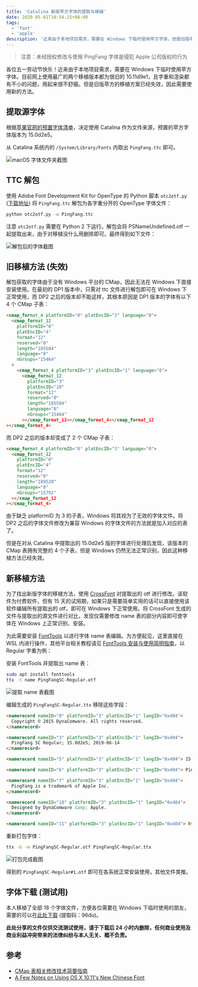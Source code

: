 ```yaml
---
title: 'Catalina 新版苹方字体的提取与移植'
date: 2020-05-01T10:54:25+08:00
tags:
  - 'font'
  - 'apple'
description: '近来由于本地项目需求，需要在 Windows 下临时使用苹方字体。但是旧版苹方的移植方案已经失效，因此需要使用新的方法。'
---
```


> 注意：未经授权修改与使用 PingFang 字体是侵犯 Apple 公司版权的行为

各位五一劳动节快乐！近来由于本地项目需求，需要在 Windows 下临时使用苹方字体。目前网上使用最广的两个移植版本都为很旧的 10.11d9e1，且字重和渲染都有不小的问题，用起来很不舒服。但是旧版苹方的移植方案已经失效，因此需要使用新的方法。

<!--more-->

## 提取源字体

根据[苹果官网的预置字体清单](https://support.apple.com/zh-cn/HT210192)，决定使用 Catalina 作为文件来源，预置的苹方字体版本为 15.0d2e5。

从 Catalina 系统内的 `/System/Library/Fonts` 内取出 `PingFang.ttc` 即可。

![macOS 字体文件夹截图](/images/2020/extract-sf-pingfang/20200425135558.webp)

## TTC 解包

使用 Adobe Font Development Kit for OpenType 的 Python 脚本 `otc2otf.py` ([下载地址](https://blogs.adobe.com/CCJKType/files/2014/01/otc2otf.py)) 将 `PingFang.ttc` 解包为各字重分开的 OpenType 字体文件：

```bash
python otc2otf.py -w PingFang.ttc
```

注意 `otc2otf.py` 需要在 Python 2 下运行。解包会将 PSNameUndefined.otf 一起提取出来，由于对移植没什么用删除即可。最终得到如下文件：

![解包后的字体截图](/images/2020/extract-sf-pingfang/20200425140859.webp)

## 旧移植方法 (失效)

解包获取的字体由于没有 Windows 平台的 CMap，因此无法在 Windows 下直接安装使用。在最初的 DP1 版本中，只需对 ttc 文件进行解包即可在 Win­dows 下正常使用，而 DP2 之后的版本却不能这样，其根本原因是 DP1 版本的字体有以下 4 个 CMap 子表：

```html
<cmap_for­mat_4 plat­formID="0" pla­tEn­cID="3" lan­guage="0">
  <cmap_for­mat_12
    plat­formID="0"
    pla­tEn­cID="4"
    for­mat="12"
    re­served="0"
    length="185584"
    lan­guage="0"
    nGroups="15464"
  >
    <cmap_for­mat_4 plat­formID="3" pla­tEn­cID="1" lan­guage="0">
      <cmap_for­mat_12
        plat­formID="3"
        pla­tEn­cID="10"
        for­mat="12"
        re­served="0"
        length="185584"
        lan­guage="0"
        nGroups="15464"
      ></cmap_for­mat_12></cmap_for­mat_4></cmap_for­mat_12
></cmap_for­mat_4>
```

而 DP2 之后的版本却变成了 2 个 CMap 子表：

```html
<cmap_for­mat_4 plat­formID="0" pla­tEn­cID="3" lan­guage="0">
  <cmap_for­mat_12
    plat­formID="0"
    pla­tEn­cID="4"
    for­mat="12"
    re­served="0"
    length="189520"
    lan­guage="0"
    nGroups="15792"
  ></cmap_for­mat_12
></cmap_for­mat_4>
```

由于缺乏 plat­formID 为 3 的子表，Win­dows 将其视为了无效的字体文件。将 DP2 之后的字体文件修改为兼容 Win­dows 的字体文件的方法就是加入对应的表了。

但是在对从 Catalina 中提取出的 15.0d2e5 版的字体进行处理后发现，该版本的 CMap 表拥有完整的 4 个子表，但是 Windows 仍然无法正常识别，因此这种移植方法已经失效。

## 新移植方法

为了找出新版字体的移植方法，使用 [CrossFont](https://www.acutesystems.com/scrcf.htm) 对提取出的 otf 进行修改。该软件为付费软件，但有 15 天的试用期，如果只是需要简单实用的话可以直接使用该软件编辑所有提取出的 otf，即可在 Windows 下正常使用。将 CrossFont 生成的文件与提取出的源文件进行对比，发现仅需要修改 name 表的部分内容即可使字体在 Windows 上正常识别、安装。

为此需要安装 [Font­Tools](https://github.com/fonttools/fonttools/releases) 以进行字体 name 表编辑。为方便起见，这里直接在 WSL 内进行操作，其他平台相关教程请见 [Font­Tools 安装与使用简明指南](https://darknode.in/font/font-tools-guide/)，以 Reg­u­lar 字重为例：

安装 Font­Tools 并提取出 name 表：

```bash
sudo apt install fonttools
ttx -t name PingFangSC-Regular.otf
```

![提取 name 表截图](/images/2020/extract-sf-pingfang/20200425145049.webp)

编辑生成的 `PingFangSC-Regular.ttx` 移除这些字段：

```html
<namerecord nameID="0" platformID="3" platEncID="1" langID="0x404">
  Copyright © 2015 DynaComware. All rights reserved.
</namerecord>

<namerecord nameID="3" platformID="3" platEncID="1" langID="0x404">
  PingFang SC Regular; 15.0d2e5; 2019-06-14
</namerecord>

<namerecord nameID="5" platformID="3" platEncID="1" langID="0x404"> 15.0d2e5 </namerecord>

<namerecord nameID="6" platformID="3" platEncID="1" langID="0x404"> PingFangSC-Regular </namerecord>

<namerecord nameID="7" platformID="3" platEncID="1" langID="0x404">
  PingFang is a trademark of Apple Inc.
</namerecord>

<namerecord nameID="10" platformID="3" platEncID="1" langID="0x404">
  Designed by DynaComware &amp; Apple.
</namerecord>

<namerecord nameID="11" platformID="3" platEncID="1" langID="0x404"> http://dynacw.com </namerecord>
```

重新打包字体：

```bash
ttx -b -m PingFangSC-Regular.otf PingFangSC-Regular.ttx
```

![打包完成截图](/images/2020/extract-sf-pingfang/20200425151150.webp)

得到的 `PingFangSC-Regular#1.otf` 即可在各系统正常安装使用，其他文件类推。

## 字体下载 (测试用)

本人移植了全部 18 个字体文件，方便各位需要在 Windows 下临时使用的朋友，需要的可以在[此处下载](https://pan.baidu.com/s/1wpwitCgseWbyPwBEVw7GwQ) (提取码：96du)。

**此处分享的文件仅供交流测试使用，请于下载后 24 小时内删除，任何商业使用及商业利益冲突带来的法律纠纷与本人无关、概不负责。**

## 参考

- [CMap 表相关修改技术简要指南](https://darknode.in/font/cmap-modify-tutorial/)
- [A Few Notes on Using OS X 10.11's New Chinese Font](https://gist.github.com/bitinn/42c95ed95aa3dcf155e2)
